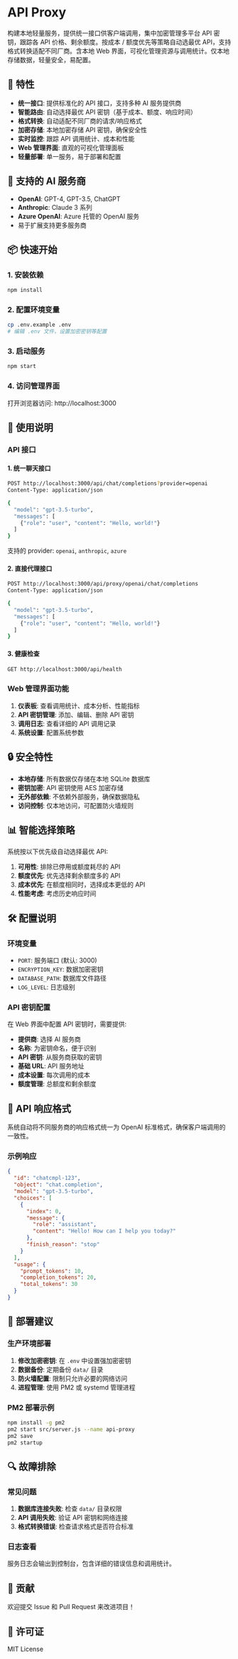 # API Proxy

构建本地轻量服务，提供统一接口供客户端调用，集中加密管理多平台 API 密钥，跟踪各 API 价格、剩余额度。按成本 / 额度优先等策略自动选最优 API，支持格式转换适配不同厂商。含本地 Web 界面，可视化管理资源与调用统计。仅本地存储数据，轻量安全，易配置。

## 🚀 特性

- **统一接口**: 提供标准化的 API 接口，支持多种 AI 服务提供商
- **智能路由**: 自动选择最优 API 密钥（基于成本、额度、响应时间）
- **格式转换**: 自动适配不同厂商的请求/响应格式
- **加密存储**: 本地加密存储 API 密钥，确保安全性
- **实时监控**: 跟踪 API 调用统计、成本和性能
- **Web 管理界面**: 直观的可视化管理面板
- **轻量部署**: 单一服务，易于部署和配置

## 🎯 支持的 AI 服务商

- **OpenAI**: GPT-4, GPT-3.5, ChatGPT
- **Anthropic**: Claude 3 系列
- **Azure OpenAI**: Azure 托管的 OpenAI 服务
- 易于扩展支持更多服务商

## 📦 快速开始

### 1. 安装依赖

```bash
npm install
```

### 2. 配置环境变量

```bash
cp .env.example .env
# 编辑 .env 文件，设置加密密钥等配置
```

### 3. 启动服务

```bash
npm start
```

### 4. 访问管理界面

打开浏览器访问: http://localhost:3000

## 🔧 使用说明

### API 接口

#### 1. 统一聊天接口

```bash
POST http://localhost:3000/api/chat/completions?provider=openai
Content-Type: application/json

{
  "model": "gpt-3.5-turbo",
  "messages": [
    {"role": "user", "content": "Hello, world!"}
  ]
}
```

支持的 provider: `openai`, `anthropic`, `azure`

#### 2. 直接代理接口

```bash
POST http://localhost:3000/api/proxy/openai/chat/completions
Content-Type: application/json

{
  "model": "gpt-3.5-turbo",
  "messages": [
    {"role": "user", "content": "Hello, world!"}
  ]
}
```

#### 3. 健康检查

```bash
GET http://localhost:3000/api/health
```

### Web 管理界面功能

1. **仪表板**: 查看调用统计、成本分析、性能指标
2. **API 密钥管理**: 添加、编辑、删除 API 密钥
3. **调用日志**: 查看详细的 API 调用记录
4. **系统设置**: 配置系统参数

## 🔒 安全特性

- **本地存储**: 所有数据仅存储在本地 SQLite 数据库
- **密钥加密**: API 密钥使用 AES 加密存储
- **无外部依赖**: 不依赖外部服务，确保数据隐私
- **访问控制**: 仅本地访问，可配置防火墙规则

## 📊 智能选择策略

系统按以下优先级自动选择最优 API:

1. **可用性**: 排除已停用或额度耗尽的 API
2. **额度优先**: 优先选择剩余额度多的 API
3. **成本优先**: 在额度相同时，选择成本更低的 API
4. **性能考虑**: 考虑历史响应时间

## 🛠️ 配置说明

### 环境变量

- `PORT`: 服务端口 (默认: 3000)
- `ENCRYPTION_KEY`: 数据加密密钥
- `DATABASE_PATH`: 数据库文件路径
- `LOG_LEVEL`: 日志级别

### API 密钥配置

在 Web 界面中配置 API 密钥时，需要提供:

- **提供商**: 选择 AI 服务商
- **名称**: 为密钥命名，便于识别
- **API 密钥**: 从服务商获取的密钥
- **基础 URL**: API 服务地址
- **成本设置**: 每次调用的成本
- **额度管理**: 总额度和剩余额度

## 📝 API 响应格式

系统自动将不同服务商的响应格式统一为 OpenAI 标准格式，确保客户端调用的一致性。

### 示例响应

```json
{
  "id": "chatcmpl-123",
  "object": "chat.completion",
  "model": "gpt-3.5-turbo",
  "choices": [
    {
      "index": 0,
      "message": {
        "role": "assistant",
        "content": "Hello! How can I help you today?"
      },
      "finish_reason": "stop"
    }
  ],
  "usage": {
    "prompt_tokens": 10,
    "completion_tokens": 20,
    "total_tokens": 30
  }
}
```

## 🚀 部署建议

### 生产环境部署

1. **修改加密密钥**: 在 `.env` 中设置强加密密钥
2. **数据备份**: 定期备份 `data/` 目录
3. **防火墙配置**: 限制只允许必要的网络访问
4. **进程管理**: 使用 PM2 或 systemd 管理进程

### PM2 部署示例

```bash
npm install -g pm2
pm2 start src/server.js --name api-proxy
pm2 save
pm2 startup
```

## 🔍 故障排除

### 常见问题

1. **数据库连接失败**: 检查 `data/` 目录权限
2. **API 调用失败**: 验证 API 密钥和网络连接
3. **格式转换错误**: 检查请求格式是否符合标准

### 日志查看

服务日志会输出到控制台，包含详细的错误信息和调用统计。

## 🤝 贡献

欢迎提交 Issue 和 Pull Request 来改进项目！

## 📄 许可证

MIT License
